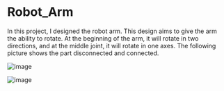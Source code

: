 # Robot_Arm
In this project, I designed the robot arm. This design aims to give the arm the ability to rotate. At the beginning of the arm, it will rotate in two directions, and at the middle joint, it will rotate in one axes. The following picture shows the part disconnected and connected.


![image](https://user-images.githubusercontent.com/108624020/182667847-6c117d05-8561-4399-9281-99d6505cd1b4.png)


![image](https://user-images.githubusercontent.com/108624020/182667901-557edc4e-38e7-42d8-afbb-a5b616e14b50.png)


